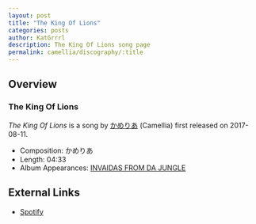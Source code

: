 ```yaml
---
layout: post
title: "The King Of Lions"
categories: posts
author: KatGrrrl
description: The King Of Lions song page
permalink: camellia/discography/:title
---
```


## Overview

### The King Of Lions

*The King Of Lions* is a song by [かめりあ](/camellia) (Camellia) first released on 2017-08-11.

* Composition: かめりあ
* Length: 04:33
* Album Appearances: [INVAIDAS FROM DA JUNGLE](/camellia/albums/INVAIDAS-FROM-DA-JUNGLE)

## External Links

* [Spotify](https://open.spotify.com/track/2IXaB1yvaLjyy8YBoC7lHY?si=8b9e37e8d5ba4693)
